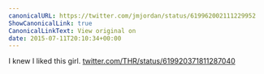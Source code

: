 ```yaml
---
canonicalURL: https://twitter.com/jmjordan/status/619962002111229952
ShowCanonicalLink: true
CanonicalLinkText: View original on
date: 2015-07-11T20:10:34+00:00
---
```

I knew I liked this girl. [twitter.com/THR/status/619920371811287040](https://twitter.com/THR/status/619920371811287040)